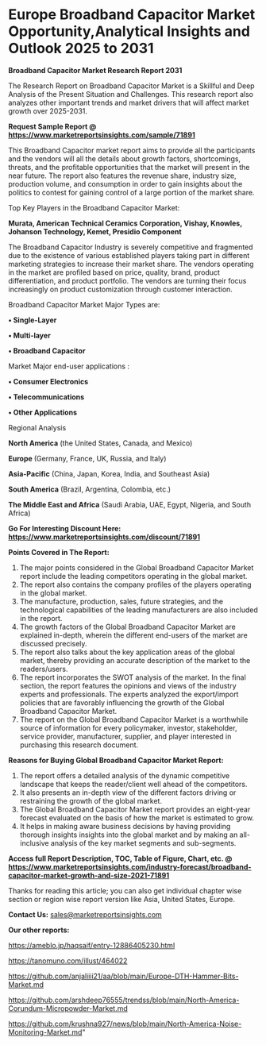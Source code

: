 # Europe Broadband Capacitor Market Opportunity,Analytical Insights and Outlook 2025 to 2031

<strong>Broadband Capacitor Market Research Report 2031</strong>

The Research Report on Broadband Capacitor Market is a Skillful and Deep Analysis of the Present Situation and Challenges. This research report also analyzes other important trends and market drivers that will affect market growth over 2025-2031.

<strong>Request Sample Report @ <a href=https://www.marketreportsinsights.com/sample/71891>https://www.marketreportsinsights.com/sample/71891</a></strong>

This Broadband Capacitor market report aims to provide all the participants and the vendors will all the details about growth factors, shortcomings, threats, and the profitable opportunities that the market will present in the near future. The report also features the revenue share, industry size, production volume, and consumption in order to gain insights about the politics to contest for gaining control of a large portion of the market share.

Top Key Players in the Broadband Capacitor Market:

<strong>Murata, American Technical Ceramics Corporation, Vishay, Knowles, Johanson Technology, Kemet, Presidio Component</strong>

The Broadband Capacitor Industry is severely competitive and fragmented due to the existence of various established players taking part in different marketing strategies to increase their market share. The vendors operating in the market are profiled based on price, quality, brand, product differentiation, and product portfolio. The vendors are turning their focus increasingly on product customization through customer interaction.

Broadband Capacitor Market Major Types are:

<strong>• Single-Layer

• Multi-layer

• Broadband Capacitor</strong>

Market Major end-user applications :

<strong>• Consumer Electronics

• Telecommunications

• Other Applications</strong>

Regional Analysis

</u><strong><b>North America</b></strong> (the United States, Canada, and Mexico)

<strong><b>Europe </b></strong>(Germany, France, UK, Russia, and Italy)

<strong><b>Asia-Pacific</b></strong> (China, Japan, Korea, India, and Southeast Asia)

<strong><b>South America</b></strong> (Brazil, Argentina, Colombia, etc.)

<strong><b>The Middle East and Africa</b></strong> (Saudi Arabia, UAE, Egypt, Nigeria, and South Africa)

<strong>Go For Interesting Discount Here: <a href=https://www.marketreportsinsights.com/discount/71891>https://www.marketreportsinsights.com/discount/71891</a></strong>

<strong>Points Covered in The Report:</strong>
<ol>
  <li>The major points considered in the Global Broadband Capacitor Market report include the leading competitors operating in the global market.</li>
  <li>The report also contains the company profiles of the players operating in the global market.</li>
  <li>The manufacture, production, sales, future strategies, and the technological capabilities of the leading manufacturers are also included in the report.</li>
  <li>The growth factors of the Global Broadband Capacitor Market are explained in-depth, wherein the different end-users of the market are discussed precisely.</li>
  <li>The report also talks about the key application areas of the global market, thereby providing an accurate description of the market to the readers/users.</li>
  <li>The report incorporates the SWOT analysis of the market. In the final section, the report features the opinions and views of the industry experts and professionals. The experts analyzed the export/import policies that are favorably influencing the growth of the Global Broadband Capacitor Market.</li>
  <li>The report on the Global Broadband Capacitor Market is a worthwhile source of information for every policymaker, investor, stakeholder, service provider, manufacturer, supplier, and player interested in purchasing this research document.</li>
</ol>
<strong>Reasons for Buying Global Broadband Capacitor Market Report:</strong>

<ol>
  <li>The report offers a detailed analysis of the dynamic competitive landscape that keeps the reader/client well ahead of the competitors.</li>
  <li>It also presents an in-depth view of the different factors driving or restraining the growth of the global market.</li>
  <li>The Global Broadband Capacitor Market report provides an eight-year forecast evaluated on the basis of how the market is estimated to grow.</li>
  <li>It helps in making aware business decisions by having providing thorough insights insights into the global market and by making an all-inclusive analysis of the key market segments and sub-segments.</li>
</ol>
<strong>Access full Report Description, TOC, Table of Figure, Chart, etc. @ <a href=https://www.marketreportsinsights.com/industry-forecast/broadband-capacitor-market-growth-and-size-2021-71891>https://www.marketreportsinsights.com/industry-forecast/broadband-capacitor-market-growth-and-size-2021-71891</a></strong>


Thanks for reading this article; you can also get individual chapter wise section or region wise report version like Asia, United States, Europe.

<strong>Contact Us:</strong>
sales@marketreportsinsights.com

<strong>Our other reports:</strong>

<a href=https://ameblo.jp/haqsaif/entry-12886405230.html>https://ameblo.jp/haqsaif/entry-12886405230.html</a>

<a href=https://tanomuno.com/illust/464022>https://tanomuno.com/illust/464022</a>

<a href=https://github.com/anjaliiii21/aa/blob/main/Europe-DTH-Hammer-Bits-Market.md>https://github.com/anjaliiii21/aa/blob/main/Europe-DTH-Hammer-Bits-Market.md</a>

<a href=https://github.com/arshdeep76555/trendss/blob/main/North-America-Corundum-Micropowder-Market.md>https://github.com/arshdeep76555/trendss/blob/main/North-America-Corundum-Micropowder-Market.md</a>

<a href=https://github.com/krushna927/news/blob/main/North-America-Noise-Monitoring-Market.md>https://github.com/krushna927/news/blob/main/North-America-Noise-Monitoring-Market.md</a>"
